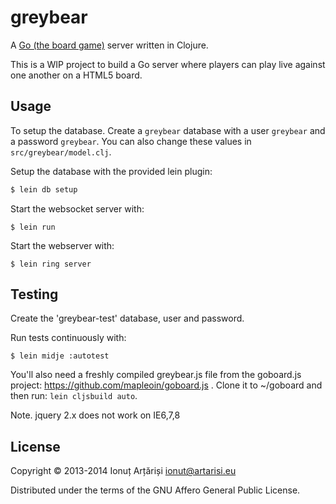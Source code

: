 # greybear

A [Go (the board game)](http://en.wikipedia.org/wiki/Go_%28game%29) server written in Clojure.

This is a WIP project to build a Go server where players can play live against one another on a HTML5 board.

## Usage

To setup the database. Create a `greybear` database with a user
`greybear` and a password `greybear`. You can also change these values
in `src/greybear/model.clj`.

Setup the database with the provided lein plugin:

```bash
$ lein db setup
```

Start the websocket server with:

```
$ lein run
```

Start the webserver with:

```
$ lein ring server
```


## Testing

Create the 'greybear-test' database, user and password.

Run tests continuously with:
```
$ lein midje :autotest
```

You'll also need a freshly compiled greybear.js file from the goboard.js project: https://github.com/mapleoin/goboard.js . Clone it to ~/goboard and then run:
`lein cljsbuild auto`.

Note. jquery 2.x does not work on IE6,7,8

## License

Copyright © 2013-2014 Ionuț Arțăriși <ionut@artarisi.eu>

Distributed under the terms of the GNU Affero General Public License.
